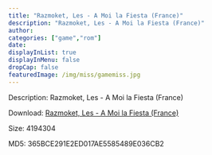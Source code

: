 ```yaml
---
title: "Razmoket, Les - A Moi la Fiesta (France)"
description: "Razmoket, Les - A Moi la Fiesta (France)"
author: 
categories: ["game","rom"]
date: 
displayInList: true
displayInMenu: false
dropCap: false
featuredImage: /img/miss/gamemiss.jpg
---
```


Description: Razmoket, Les - A Moi la Fiesta (France)

Download: <a style="text-decoration:underline;" href="https://mega.nz/#!7PA2mIRI!7geNErep7_qljbUAxUQCrL-WKBSgRvAcVyhtckYIe5k" target = "_blank" rel = "nofollow" > Razmoket, Les - A Moi la Fiesta (France)</a>

Size: 4194304

MD5: 365BCE291E2ED017AE5585489E036CB2

